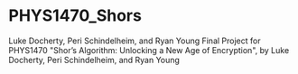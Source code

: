 # PHYS1470_Shors
Luke Docherty, Peri Schindelheim, and Ryan Young Final Project for PHYS1470
"Shor’s Algorithm: Unlocking a New Age of Encryption", by Luke Docherty, Peri Schindelheim, and Ryan Young 
